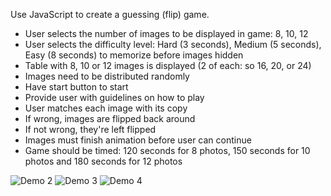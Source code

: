 Use JavaScript to create a guessing (flip) game.

- User selects the number of images to be displayed in game: 8, 10, 12
- User selects the difficulty level: Hard (3 seconds), Medium (5 seconds), Easy (8 seconds) to memorize before images hidden
- Table with 8, 10 or 12 images is displayed (2 of each: so 16, 20, or 24)
- Images need to be distributed randomly
- Have start button to start
- Provide user with guidelines on how to play
- User matches each image with its copy
- If wrong, images are flipped back around
- If not wrong, they're left flipped
- Images must finish animation before user can continue
- Game should be timed: 120 seconds for 8 photos, 150 seconds for 10 photos and 180 seconds for 12 photos

![Demo 2](http://dinocajic.xyz/projects/flip-game/demo_images/2.PNG)
![Demo 3](http://dinocajic.xyz/projects/flip-game/demo_images/3.PNG)
![Demo 4](http://dinocajic.xyz/projects/flip-game/demo_images/4.PNG)
